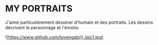 # MY PORTRAITS

J'aime particulièrement dessiner d'humain et des portraits. Les dessins décrivent le personnage et l'émotio


![https://www.github.com/tuyengabi](./pic1.jpg)
